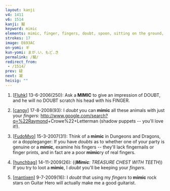 ```yaml
---
layout: kanji
v4: 1411
v6: 1514
kanji: 擬
keyword: mimic
elements: mimic, finger, fingers, doubt, spoon, sitting on the ground, dart, drop, heavens, chop-seal, hanko, zoo, critters
strokes: 17
image: E693AC
on-yomi: ギ
kun-yomi: まが.い、もど.き
permalink: /擬/
redirect_from:
 - /1514/
prev: 疑
next: 凝
heisig: ""
---
```


1) [<a href="http://kanji.koohii.com/profile/Fluhk">Fluhk</a>] 13-6-2006(250): Ask a<strong> MIMIC</strong> to give an impression of DOUBT, and he will no DOUBT scratch his head with his FINGER.

2) [<a href="http://kanji.koohii.com/profile/cangy">cangy</a>] 17-8-2008(93): I <em>doubt</em> you can<strong> mimic</strong> all these animals with just your <em>fingers</em>: <a href="http://www.google.com/search?q=%22Raymond">http://www.google.com/search?q=%22Raymond</a>+Crowe%22+Letterman (shadow puppets -- you&#039;ll love it!).

3) [<a href="http://kanji.koohii.com/profile/FudoMyo">FudoMyo</a>] 15-3-2007(31): Think of a<strong> mimic</strong> in Dungeons and Dragons, or a doppleganger: If you have <em>doubts</em> as to whether one of your party is genuine or a<strong> mimic</strong>, examine his fingers -- they&#039;ll lack fingernails or finger prints, and in fact are a poor<strong> mimic</strong>ry of real fingers.

4) [<a href="http://kanji.koohii.com/profile/hunchbag">hunchbag</a>] 14-11-2009(26): ((<em><strong>Mimic</strong>: TREASURE CHEST WITH TEETH</em>)) If you try to loot a<strong> mimic</strong>, I <em>doubt</em> you&#039;ll be keeping your <em>fingers</em>.

5) [<a href="http://kanji.koohii.com/profile/mantixen">mantixen</a>] 9-7-2009(16): I <em>doubt</em> that using my <em>fingers</em> to<strong> mimic</strong> rock stars on Guitar Hero will actually make me a good guitarist.

